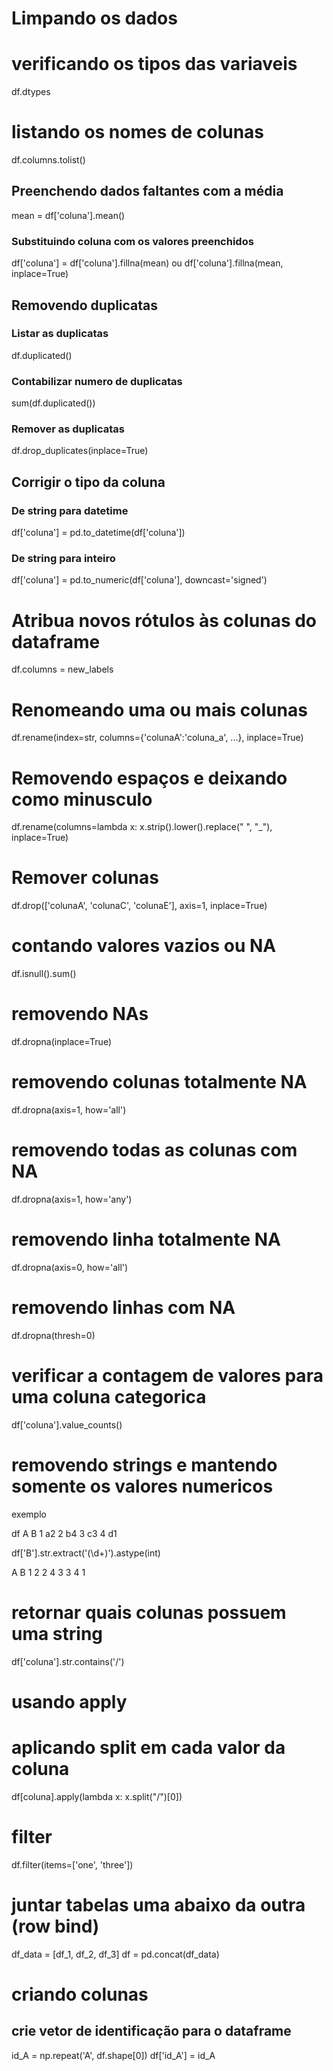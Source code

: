 # Limpando os dados

# verificando os tipos das variaveis
df.dtypes

# listando os nomes de colunas
df.columns.tolist()

## Preenchendo dados faltantes com a média
mean = df['coluna'].mean()

### Substituindo coluna com os valores preenchidos
df['coluna'] = df['coluna'].fillna(mean) 
ou df['coluna'].fillna(mean, inplace=True)

## Removendo duplicatas

### Listar as duplicatas
df.duplicated()

### Contabilizar numero de duplicatas
sum(df.duplicated())

### Remover as duplicatas
df.drop_duplicates(inplace=True)

## Corrigir o tipo da coluna
### De string para datetime
df['coluna'] = pd.to_datetime(df['coluna'])

### De string para inteiro
df['coluna'] = pd.to_numeric(df['coluna'], downcast='signed')

# Atribua novos rótulos às colunas do dataframe
df.columns = new_labels

# Renomeando uma ou mais colunas
df.rename(index=str, columns={'colunaA':'coluna_a', ...}, inplace=True)

# Removendo espaços e deixando como minusculo
df.rename(columns=lambda x: x.strip().lower().replace(" ", "_"), inplace=True)

# Remover colunas
df.drop(['colunaA', 'colunaC', 'colunaE'], axis=1, inplace=True)

# contando valores vazios ou NA
df.isnull().sum()

# removendo NAs
df.dropna(inplace=True)

# removendo colunas totalmente NA
df.dropna(axis=1, how='all')

# removendo todas as colunas com NA
df.dropna(axis=1, how='any')

# removendo linha totalmente NA
df.dropna(axis=0, how='all')

# removendo linhas com NA
df.dropna(thresh=0)

# verificar a contagem de valores para uma coluna categorica
df['coluna'].value_counts()

# removendo strings e mantendo somente os valores numericos
exemplo 

df
A   B
1   a2
2   b4
3   c3
4   d1

df['B'].str.extract('(\d+)').astype(int)

A   B
1   2
2   4
3   3
4   1

# retornar quais colunas possuem uma string
df['coluna'].str.contains('/')

# usando apply
# aplicando split em cada valor da coluna
df[coluna].apply(lambda x: x.split("/")[0])

# filter
df.filter(items=['one', 'three'])

# juntar tabelas uma abaixo da outra (row bind)
df_data = [df_1, df_2, df_3]
df = pd.concat(df_data)

# criando colunas
## crie vetor de identificação para o dataframe
id_A = np.repeat('A', df.shape[0])
df['id_A'] = id_A




